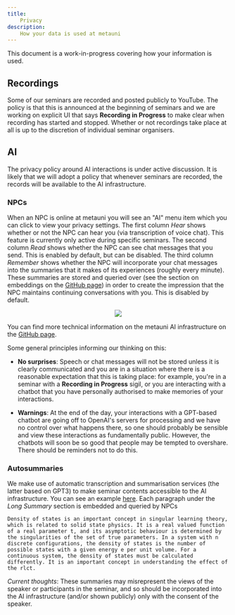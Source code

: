 ```yaml
---
title:
    Privacy
description:
    How your data is used at metauni
---
```


This document is a work-in-progress covering how your information is used. 

## Recordings

Some of our seminars are recorded and posted publicly to YouTube. The policy is that this is announced at the beginning of seminars and we are working on explicit UI that says **Recording in Progress** to make clear when recording has started and stopped. Whether or not recordings take place at all is up to the discretion of individual seminar organisers.

## AI

The privacy policy around AI interactions is under active discussion. It is likely that we will adopt a policy that whenever seminars are recorded, the records will be available to the AI infrastructure.

### NPCs

When an NPC is online at metauni you will see an "AI" menu item which you can click to view your privacy settings. The first column *Hear* shows whether or not the NPC can hear you (via transcription of voice chat). This feature is currently only active during specific seminars. The second column *Read* shows whether the NPC can see chat messages that you send. This is enabled by default, but can be disabled. The third column *Remember* shows whether the NPC will incorporate your chat messages into the summaries that it makes of its experiences (roughly every minute). These summaries are stored and queried over (see the section on embeddings on the [GitHub page](https://github.com/metauni/metauniOS/blob/main/README-AI.md)) in order to create the impression that the NPC maintains continuing conversations with you. This is disabled by default.

<p align="center">
<img src="https://user-images.githubusercontent.com/320329/216851728-bb933673-28c3-49e3-9018-7a7e7dee6152.png">
</p>

You can find more technical information on the metauni AI infrastructure on the [GitHub page](https://github.com/metauni/metauniOS/blob/main/README-AI.md). 

Some general principles informing our thinking on this:

* **No surprises**: Speech or chat messages will not be stored unless it is clearly communicated and you are in a situation where there is a reasonable expectation that this is taking place: for example, you're in a seminar with a **Recording in Progress** sigil, or you are interacting with a chatbot that you have personally authorised to make memories of your interactions.

* **Warnings**: At the end of the day, your interactions with a GPT-based chatbot are going off to OpenAI's servers for processing and we have no control over what happens there, so one should probably be sensible and view these interactions as fundamentally public. However, the chatbots will soon be so good that people may be tempted to overshare. There should be reminders not to do this.

### Autosummaries

We make use of automatic transcription and summarisation services (the latter based on GPT3) to make seminar contents accessible to the AI infrastructure. You can see an example [here](https://metauniservice.com/transcript?videoID=HXCpQWZfWIw). Each paragraph under the *Long Summary* section is embedded and queried by NPCs

```
Density of states is an important concept in singular learning theory, which is related to solid state physics. It is a real valued function of a real parameter t, and its asymptotic behaviour is determined by the singularities of the set of true parameters. In a system with n discrete configurations, the density of states is the number of possible states with a given energy e per unit volume. For a continuous system, the density of states must be calculated differently. It is an important concept in understanding the effect of the rlct.
```

*Current thoughts*: These summaries may misrepresent the views of the speaker or participants in the seminar, and so should be incorporated into the AI infrastructure (and/or shown publicly) only with the consent of the speaker.
